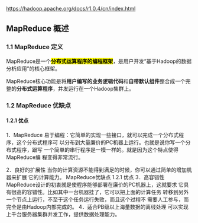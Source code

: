 https://hadoop.apache.org/docs/r1.0.4/cn/index.html 



##  MapReduce 概述

###  1.1 MapReduce 定义

MapReduce是一个<mark>**分布式运算程序的编程框架**</mark>，是用户开发“基于Hadoop的数据分析应用”的核心框架。

MapReduce核心功能是将**用户编写的业务逻辑代码**和**自带默认组件**整合成一个完整的**分布式运算程序**，并发运行在一个Hadoop集群上。 



### 1.2 MapReduce 优缺点

#### 1.2.1 优点 

1．MapReduce 易于编程：它简单的实现一些接口，就可以完成一个分布式程序，这个分布式程序可 以分布到大量廉价的PC机器上运行。也就是说你写一个分布式程序，跟写 一个简单的串行程序是一模一样的。就是因为这个特点使得MapReduce编 程变得非常流行。 

2．良好的扩展性 当你的计算资源不能得到满足的时候，你可以通过简单的增加机器来扩展 它的计算能力。 MapReduce优缺点 1.2.1 优点 3．高容错性 MapReduce设计的初衷就是使程序能够部署在廉价的PC机器上，这就要求 它具有很高的容错性。比如其中一台机器挂了，它可以把上面的计算任务 转移到另外一个节点上运行，不至于这个任务运行失败，而且这个过程不 需要人工参与，而完全是由Hadoop内部完成的。 4．适合PB级以上海量数据的离线处理 可以实现上千台服务器集群并发工作，提供数据处理能力。 
